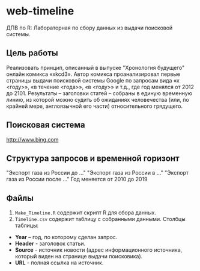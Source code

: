 # web-timeline  
ДПВ по R: Лабораторная по сбору данных из выдачи поисковой системы.  
  
## Цель работы  
Реализовать принцип, описанный в выпуске "Хронология будущего" онлайн комикса «xkcd3». Автор комикса проанализировал первые страницы выдачи поисковой системы Google по запросам вида «к <году>», «в течение <года>», «в <году>» и т.д., где год менялся от 2012 до 2101. Результаты – заголовки статей – собраны в единую временную линию, из которой можно судить об ожиданиях человечества (или, по крайней мере, англоязычной его части) относительного грядущего.
  
## Поисковая система  
http://www.bing.com
  
## Структура запросов и временной горизонт  
"Экспорт газа из России до ..."
"Экспорт газа из России в ..."
"Экспорт газа из России после ..."
Год меняется от 2010 до 2019
  
## Файлы    
 1. ```Make_Timeline.R``` содержит скрипт R для сбора данных.  
 2. ```Timeline.csv``` содержит таблицу с собранными данными. Столбцы таблицы:  
  * **Year** – год, по которому сделан запрос.  
  * **Header** - заголовок статьи.  
  * **Source** - источник новости (адрес информационного источника, который виден на странице выдачи поисковика).  
  * **URL** - полная ссылка на источник.  
